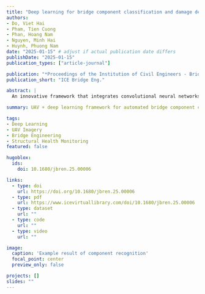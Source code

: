 ```yaml
---
title: "Deep learning for bridge component classification and damage detection from UAV imagery"
authors:
- Do, Viet Hai
- Pham, Tien Cuong
- Phan, Hoang Nam
- Nguyen, Minh Hai
- Huynh, Phuong Nam
date: "2025-01-15" # adjust if actual publication date differs
publishDate: "2025-01-15"
publication_types: ["article-journal"]

publication: "*Proceedings of the Institution of Civil Engineers - Bridge Engineering*"
publication_short: "ICE Bridge Eng."

abstract: |
  An innovative framework that integrates convolutional neural networks with unmanned aerial vehicles (UAVs) for enhanced bridge component classification and damage detection is proposed. By leveraging high-resolution UAV imagery and advanced machine learning techniques, this approach addresses critical challenges in structural assessment within complex environments. Detailed datasets were collected from bridges in several regions of Vietnam to validate the framework. A fully convolutional network (FCN) was developed, achieving state-of-the-art results. For bridge component classification, the model delivered an overall accuracy of 94.3%, mean IoU of 84.7%, precision of 90.4%, recall of 92.9% and F1 score of 91.5%. For damage detection, the FCN achieved an accuracy of 98.7%, mean IoU of 88%, precision of 92.2%, recall of 94.5% and F1 score of 93.3%. The FCN demonstrates significant potential for transforming bridge maintenance practices by providing a scalable, efficient and accurate solution for infrastructure monitoring.

summary: UAV + deep learning framework for automated bridge component classification and damage detection with state-of-the-art performance.

tags:
- Deep Learning
- UAV Imagery
- Bridge Engineering
- Structural Health Monitoring
featured: false

hugoblox:
  ids:
    doi: 10.1680/jbren.25.00006

links:
  - type: doi
    url: https://doi.org/10.1680/jbren.25.00006
  - type: pdf
    url: https://www.icevirtuallibrary.com/doi/10.1680/jbren.25.00006
  - type: dataset
    url: ""
  - type: code
    url: ""
  - type: video
    url: ""

image:
  caption: 'Example result of component recognition'
  focal_point: center
  preview_only: false

projects: []
slides: ""
---
```

